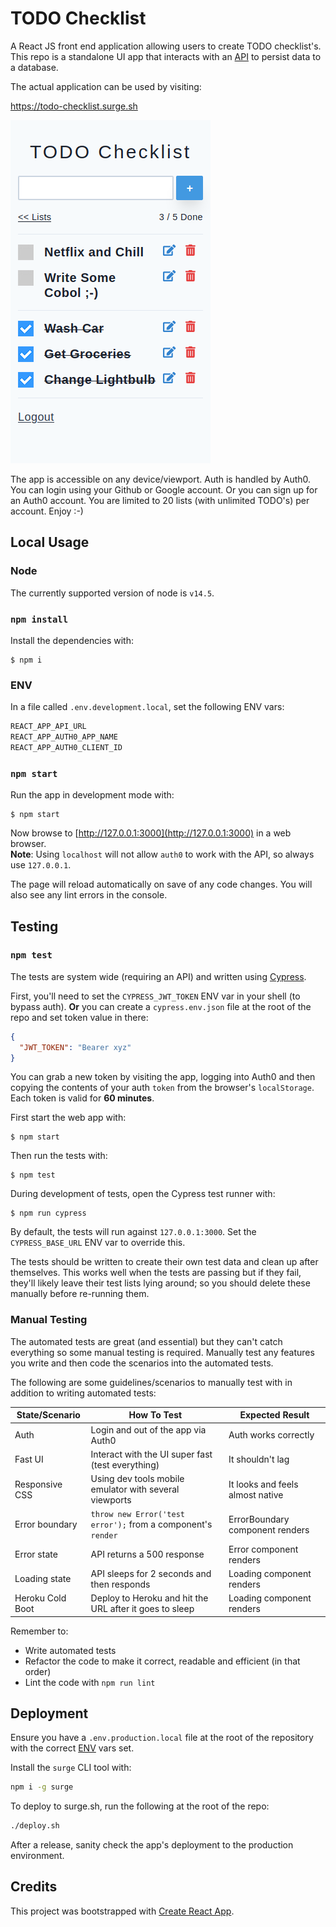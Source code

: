 # TODO Checklist

A React JS front end application allowing users to create TODO checklist's. This repo is a standalone UI app that interacts with an [API](https://github.com/michaeltelford/todo_api) to persist data to a database.

The actual application can be used by visiting:

https://todo-checklist.surge.sh

![iPhone 5 SE](https://github.com/michaeltelford/todo/raw/assets/assets/TODO.png)

The app is accessible on any device/viewport. Auth is handled by Auth0. You can login using your Github or Google account. Or you can sign up for an Auth0 account. You are limited to 20 lists (with unlimited TODO's) per account. Enjoy :-)

## Local Usage

### Node

The currently supported version of node is `v14.5`.

### `npm install`

Install the dependencies with:

    $ npm i

### ENV

In a file called `.env.development.local`, set the following ENV vars:

```sh
REACT_APP_API_URL
REACT_APP_AUTH0_APP_NAME
REACT_APP_AUTH0_CLIENT_ID
```

### `npm start`

Run the app in development mode with:

    $ npm start

Now browse to [http://127.0.0.1:3000](http://127.0.0.1:3000) in a web browser.<br />
**Note**: Using `localhost` will not allow `auth0` to work with the API, so always use `127.0.0.1`.

The page will reload automatically on save of any code changes. You will also see any lint errors in the console.

## Testing

### `npm test`

The tests are system wide (requiring an API) and written using [Cypress](https://cypress.io).

First, you'll need to set the `CYPRESS_JWT_TOKEN` ENV var in your shell (to bypass auth). **Or** you can create a `cypress.env.json` file at the root of the repo and set token value in there:

```json
{
  "JWT_TOKEN": "Bearer xyz"
}
```

You can grab a new token by visiting the app, logging into Auth0 and then copying the contents of your auth `token` from the browser's `localStorage`. Each token is valid for **60 minutes**.

First start the web app with:

    $ npm start

Then run the tests with:

    $ npm test

During development of tests, open the Cypress test runner with:

    $ npm run cypress

By default, the tests will run against `127.0.0.1:3000`. Set the `CYPRESS_BASE_URL` ENV var to override this.

The tests should be written to create their own test data and clean up after themselves. This works well when the tests are passing but if they fail, they'll likely leave their test lists lying around; so you should delete these manually before re-running them.

### Manual Testing

The automated tests are great (and essential) but they can't catch everything so some manual testing is required. Manually test any features you write and then code the scenarios into the automated tests.

The following are some guidelines/scenarios to manually test with in addition to writing automated tests:

| State/Scenario       | How To Test                                                  | Expected Result                  |
| -------------------- | ------------------------------------------------------------ | -------------------------------- |
| Auth                 | Login and out of the app via Auth0                           | Auth works correctly             |
| Fast UI              | Interact with the UI super fast (test everything)            | It shouldn't lag                 |
| Responsive CSS       | Using dev tools mobile emulator with several viewports       | It looks and feels almost native |
| Error boundary       | `throw new Error('test error');` from a component's `render` | ErrorBoundary component renders  |
| Error state          | API returns a 500 response                                   | Error component renders          |
| Loading state        | API sleeps for 2 seconds and then responds                   | Loading component renders        |
| Heroku Cold Boot     | Deploy to Heroku and hit the URL after it goes to sleep      | Loading component renders        |

Remember to:

- Write automated tests
- Refactor the code to make it correct, readable and efficient (in that order)
- Lint the code with `npm run lint`

## Deployment

Ensure you have a `.env.production.local` file at the root of the repository with the correct [ENV](#ENV) vars set.

Install the `surge` CLI tool with:

```sh
npm i -g surge
```

To deploy to surge.sh, run the following at the root of the repo:

```sh
./deploy.sh
```

After a release, sanity check the app's deployment to the production environment.

## Credits

This project was bootstrapped with [Create React App](https://github.com/facebook/create-react-app).
